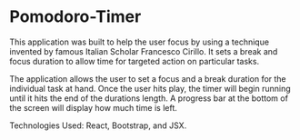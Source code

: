 # Pomodoro-Timer

This application was built to help the user focus by using
a technique invented by famous Italian Scholar Francesco Cirillo.
It sets a break and focus duration to allow time for targeted
action on particular tasks.

The application allows the user to set a focus and a break duration
for the individual task at hand. Once the user hits play, the
timer will begin running until it hits the end of the durations
length. A progress bar at the bottom of the screen will display
how much time is left.

Technologies Used: React, Bootstrap, and JSX.
